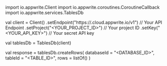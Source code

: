 import io.appwrite.Client
import io.appwrite.coroutines.CoroutineCallback
import io.appwrite.services.TablesDb

val client = Client()
    .setEndpoint("https://<REGION>.cloud.appwrite.io/v1") // Your API Endpoint
    .setProject("<YOUR_PROJECT_ID>") // Your project ID
    .setKey("<YOUR_API_KEY>") // Your secret API key

val tablesDb = TablesDb(client)

val response = tablesDb.createRows(
    databaseId = "<DATABASE_ID>",
    tableId = "<TABLE_ID>",
    rows = listOf()
)
